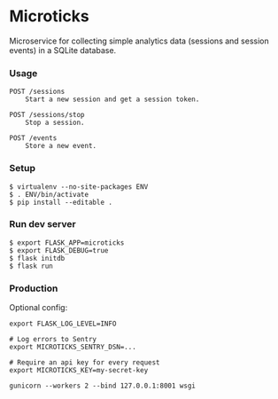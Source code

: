 # Microticks

Microservice for collecting simple analytics data (sessions and session events)
in a SQLite database.

### Usage

```
POST /sessions
    Start a new session and get a session token.

POST /sessions/stop
    Stop a session.

POST /events
    Store a new event.
```

### Setup

```
$ virtualenv --no-site-packages ENV
$ . ENV/bin/activate
$ pip install --editable .
```

### Run dev server

```
$ export FLASK_APP=microticks
$ export FLASK_DEBUG=true
$ flask initdb
$ flask run
```

### Production

Optional config:

```
export FLASK_LOG_LEVEL=INFO

# Log errors to Sentry
export MICROTICKS_SENTRY_DSN=...

# Require an api key for every request
export MICROTICKS_KEY=my-secret-key
```

```
gunicorn --workers 2 --bind 127.0.0.1:8001 wsgi
```

